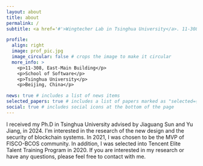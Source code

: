 ```yaml
---
layout: about
title: about
permalink: /
subtitle: <a href='#'>Wingtecher Lab in Tsinghua University</a>. 11-308, East-Main Building. fuchenma525@gmail.com. 

profile:
  align: right
  image: prof_pic.jpg
  image_circular: false # crops the image to make it circular
  more_info: >
    <p>11-308, East-Main Building</p>
    <p>School of Software</p>
    <p>Tsinghua University</p>
    <p>Beijing, China</p>

news: true # includes a list of news items
selected_papers: true # includes a list of papers marked as "selected={true}"
social: true # includes social icons at the bottom of the page
---
```

I received my Ph.D in Tsinghua University advised by Jiaguang Sun and Yu Jiang, in 2024. I'm interested in the research of the new design and the security of blockchain systems. In 2021, I was chosen to be the MVP of FISCO-BCOS community. In addition, I was selected into Tencent Elite Talent Training Program in 2020. If you are interested in my research or have any questions, please feel free to contact with me. 
<!-- Write your biography here. Tell the world about yourself. Link to your favorite [subreddit](http://reddit.com). You can put a picture in, too. The code is already in, just name your picture `prof_pic.jpg` and put it in the `img/` folder.

Put your address / P.O. box / other info right below your picture. You can also disable any of these elements by editing `profile` property of the YAML header of your `_pages/about.md`. Edit `_bibliography/papers.bib` and Jekyll will render your [publications page](/al-folio/publications/) automatically. -->

<!-- Link to your social media connections, too. This theme is set up to use [Font Awesome icons](https://fontawesome.com/) and [Academicons](https://jpswalsh.github.io/academicons/), like the ones below. Add your Facebook, Twitter, LinkedIn, Google Scholar, or just disable all of them. -->
